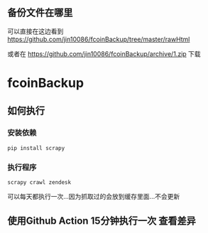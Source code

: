 ## 备份文件在哪里

可以直接在这边看到 https://github.com/jin10086/fcoinBackup/tree/master/rawHtml 

或者在 https://github.com/jin10086/fcoinBackup/archive/1.zip 下载

# fcoinBackup
 
## 如何执行

### 安装依赖

`pip install scrapy`

### 执行程序

`scrapy crawl zendesk`

可以每天都执行一次...因为抓取过的会放到缓存里面...不会更新

## 使用Github Action 15分钟执行一次 查看差异
